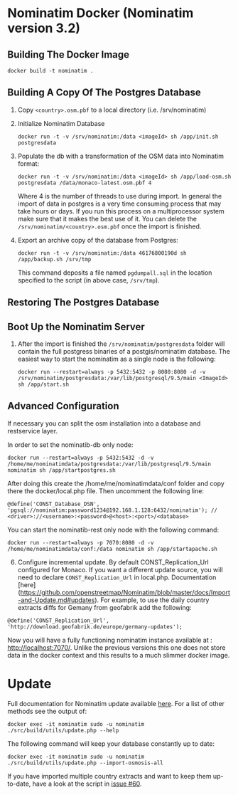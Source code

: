# Nominatim Docker (Nominatim version 3.2)

## Building The Docker Image
  ```
  docker build -t nominatim .
  ```

## Building A Copy Of The Postgres Database
1. Copy `<country>.osm.pbf` to a local directory (i.e. /srv/nominatim)

1. Initialize Nominatim Database
   ```
   docker run -t -v /srv/nominatim:/data <imageId> sh /app/init.sh postgresdata
   ```

1. Populate the db with a transformation of the OSM data into Nominatim format:   
   ```
   docker run -t -v /srv/nominatim:/data <imageId> sh /app/load-osm.sh postgresdata /data/monaco-latest.osm.pbf 4
   ```
   Where 4 is the number of threads to use during import. In general the import of data in postgres is a very time consuming
   process that may take hours or days. If you run this process on a multiprocessor system make sure that it makes the best use
   of it. You can delete the `/srv/nominatim/<country>.osm.pbf` once the import is finished.

1. Export an archive copy of the database from Postgres:  
   ```
   docker run -t -v /srv/nominatim:/data 46176800190d sh /app/backup.sh /srv/tmp
   ```
   This command deposits a file named `pgdumpall.sql` in the location specified to the script (in above case, `/srv/tmp`).  


## Restoring The Postgres Database


## Boot Up the Nominatim Server
1. After the import is finished the `/srv/nominatim/postgresdata` folder will contain the full postgress binaries of
   a postgis/nominatim database. The easiest way to start the nominatim as a single node is the following:
   ```
   docker run --restart=always -p 5432:5432 -p 8080:8080 -d -v /srv/nominatim/postgresdata:/var/lib/postgresql/9.5/main <ImageId> sh /app/start.sh
   ```

## Advanced Configuration
If necessary you can split the osm installation into a database and restservice layer.  

   In order to set the  nominatib-db only node:

   ```
   docker run --restart=always -p 5432:5432 -d -v /home/me/nominatimdata/postgresdata:/var/lib/postgresql/9.5/main nominatim sh /app/startpostgres.sh
   ```
   After doing this create the /home/me/nominatimdata/conf folder and copy there the docker/local.php file. Then uncomment the following line:

   ```
   @define('CONST_Database_DSN', 'pgsql://nominatim:password1234@192.168.1.128:6432/nominatim'); // <driver>://<username>:<password>@<host>:<port>/<database>
   ```

   You can start the  nominatib-rest only node with the following command:

   ```
   docker run --restart=always -p 7070:8080 -d -v /home/me/nominatimdata/conf:/data nominatim sh /app/startapache.sh
   ```

6. Configure incremental update. By default CONST_Replication_Url configured for Monaco.
If you want a different update source, you will need to declare `CONST_Replication_Url` in local.php. Documentation [here] (https://github.com/openstreetmap/Nominatim/blob/master/docs/Import-and-Update.md#updates). For example, to use the daily country extracts diffs for Gemany from geofabrik add the following:
  ```
  @define('CONST_Replication_Url', 'http://download.geofabrik.de/europe/germany-updates');
  ```

  Now you will have a fully functioning nominatim instance available at : [http://localhost:7070/](http://localhost:7070). Unlike the previous versions
  this one does not store data in the docker context and this results to a much slimmer docker image.


# Update

Full documentation for Nominatim update available [here](https://github.com/openstreetmap/Nominatim/blob/master/docs/Import-and-Update.md#updates). For a list of other methods see the output of:
  ```
  docker exec -it nominatim sudo -u nominatim ./src/build/utils/update.php --help
  ```

The following command will keep your database constantly up to date:
  ```
  docker exec -it nominatim sudo -u nominatim ./src/build/utils/update.php --import-osmosis-all
  ```
If you have imported multiple country extracts and want to keep them
up-to-date, have a look at the script in
[issue #60](https://github.com/openstreetmap/Nominatim/issues/60).
